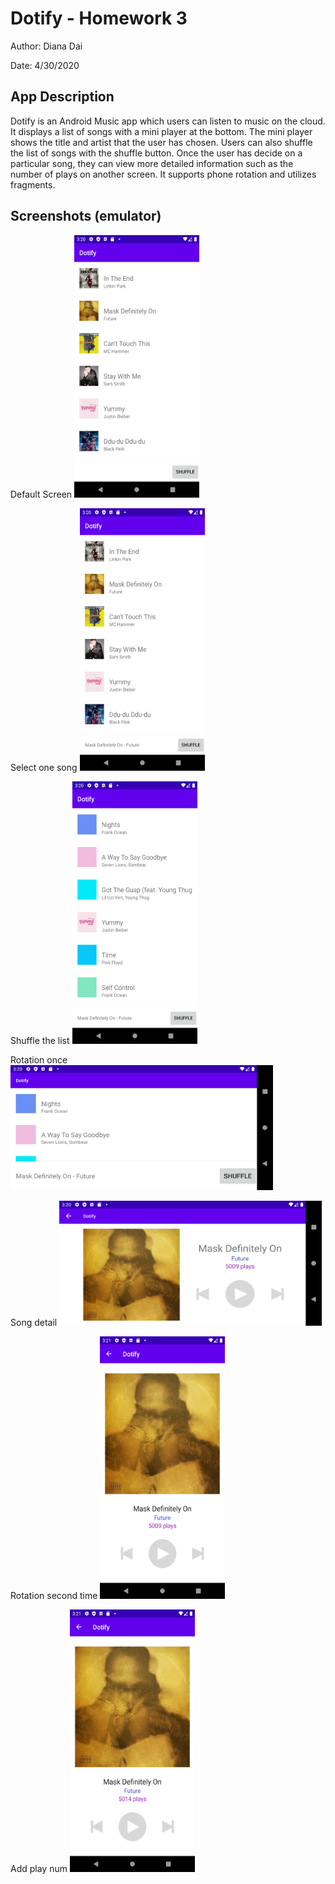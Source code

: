 # Dotify - Homework 3
Author: Diana Dai

Date: 4/30/2020

## App Description
Dotify is an Android Music app which users can listen to music on the cloud. It displays a list of songs with a mini player at the bottom. The mini player shows the title and artist that the user has chosen. Users can also shuffle the list of songs with the shuffle button. Once the user has decide on a particular song, they can view more detailed information such as the number of plays on another screen. It supports phone rotation and utilizes fragments.

## Screenshots (emulator)
Default Screen
<img src="./screenshots/hw3/default.png" width="200" height="420" />

Select one song
<img src="./screenshots/hw3/selectsong_p.png" width="200" height="420" />

Shuffle the list
<img src="./screenshots/hw3/shuffle_p.png" width="200" height="420" />

Rotation once
<img src="./screenshots/hw3/rotation_l.png" width="420" height="200" />

Song detail
<img src="./screenshots/hw3/playnum_l.png" width="420" height="200" />

Rotation second time
<img src="./screenshots/hw3/addplaynum_p.png" width="200" height="420" />

Add play num
<img src="./screenshots/hw3/playnum_p.png" width="200" height="420" />
